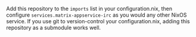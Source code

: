 Add this repository to the `imports` list in your configuration.nix, then configure `services.matrix-appservice-irc` as
you would any other NixOS service. If you use git to version-control your configuration.nix, adding this repository as a
submodule works well.
